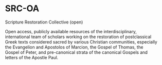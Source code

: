 # SRC-OA
Scripture Restoration Collective (open)

Open access, publicly available resources of the interdisciplinary, international team of scholars working on the restoration of postclassical Greek texts considered sacred by various Christian communities, especially the Evangelion and Apostolos of Marcion, the Gospel of Thomas, the Gospel of Peter, and pre-canonical strata of the canonical Gospels and letters of the Apostle Paul.
